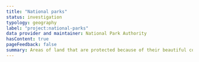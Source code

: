 ```yaml
---
title: "National parks"
status: investigation
typology: geography
label: "project:national-parks"
data provider and maintainer: National Park Authority
hasContent: true
pageFeedback: false
summary: Areas of land that are protected because of their beautiful countryside, wildlife and cultural heritage.
---
```

